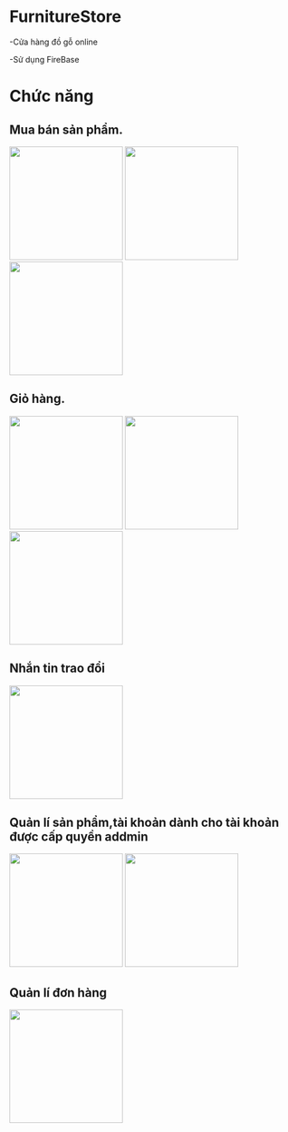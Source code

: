 # FurnitureStore
-Cửa hàng đồ gỗ online

-Sử dụng FireBase
# Chức năng
## **Mua bán sản phẩm**.

<img src="https://firebasestorage.googleapis.com/v0/b/kma-chatting.appspot.com/o/Screenshot%202021-11-21%20021839.png?alt=media&token=a4c07c89-d12d-4d21-9d8a-ab425ab29046" 
width="200"></img>
<img src="https://firebasestorage.googleapis.com/v0/b/kma-chatting.appspot.com/o/Screenshot%202021-11-21%20023208.png?alt=media&token=fce614bd-57a0-461e-b906-064a336ef618"
width="200"></img>
<img src="https://firebasestorage.googleapis.com/v0/b/kma-chatting.appspot.com/o/Screenshot%202021-11-21%20022425.png?alt=media&token=bb5c90c6-771f-440f-9c6c-c9f41408ff16" 
width="200"></img> 

## **Giỏ hàng**.

<img src="https://firebasestorage.googleapis.com/v0/b/kma-chatting.appspot.com/o/Screenshot%202021-11-21%20022518.png?alt=media&token=3e02d341-cb34-40c6-b7af-1b9fb3d9f55d" 
width="200"></img>
<img src="https://firebasestorage.googleapis.com/v0/b/kma-chatting.appspot.com/o/Screenshot%202021-11-21%20022548.png?alt=media&token=d5498206-fc13-4a96-a875-1abba8b8bd13" 
width="200"></img>
<img src="https://firebasestorage.googleapis.com/v0/b/kma-chatting.appspot.com/o/Screenshot%202021-11-21%20023336.png?alt=media&token=f0853bd1-2acb-411d-929b-9f0750ff1fe0" 
width="200"></img>

## **Nhắn tin trao đổi**

<img src="https://firebasestorage.googleapis.com/v0/b/kma-chatting.appspot.com/o/Screenshot%202021-11-21%20022840.png?alt=media&token=34b0a351-c581-4151-827f-98b7bdab97a3" 
width="200"></img>

## **Quản lí sản phẩm,tài khoản dành cho tài khoản được cấp quyền addmin**

<img src="https://firebasestorage.googleapis.com/v0/b/kma-chatting.appspot.com/o/Screenshot%202021-11-21%20022338.png?alt=media&token=3719ffa3-b36b-4d5e-9924-65c2e6c2c1ce" 
width="200"></img>
<img src="https://firebasestorage.googleapis.com/v0/b/kma-chatting.appspot.com/o/Screenshot%202021-11-21%20024333.png?alt=media&token=10978a6c-41ff-4edd-8482-001644a67c3d" width="200"></img>

## **Quản lí đơn hàng**

<img src="https://firebasestorage.googleapis.com/v0/b/kma-chatting.appspot.com/o/Screenshot%202021-11-21%20024256.png?alt=media&token=701f95a3-6088-4948-8ba5-d5e4e3ed35f1" width="200"></img>


